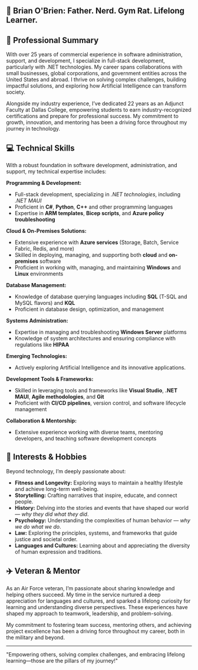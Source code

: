 ## 👋 Brian O'Brien: Father. Nerd. Gym Rat. Lifelong Learner.

## 🌟 Professional Summary
With over 25 years of commercial experience in software administration, support, and development, I specialize in full-stack development, particularly with .NET technologies. My career spans collaborations with small businesses, global corporations, and government entities across the United States and abroad. I thrive on solving complex challenges, building impactful solutions, and exploring how Artificial Intelligence can transform society.

Alongside my industry experience, I’ve dedicated 22 years as an Adjunct Faculty at Dallas College, empowering students to earn industry-recognized certifications and prepare for professional success. My commitment to growth, innovation, and mentoring has been a driving force throughout my journey in technology.

## 💻 Technical Skills
With a robust foundation in software development, administration, and support, my technical expertise includes:

**Programming & Development:**  
- Full-stack development, specializing in *.NET technologies*, including *.NET MAUI*
- Proficient in **C#**, **Python**, **C++** and other programming languages  
- Expertise in **ARM templates**, **Bicep scripts**, and **Azure policy troubleshooting**  

**Cloud & On-Premises Solutions:**  
- Extensive experience with **Azure services** (Storage, Batch, Service Fabric, Redis, and more)  
- Skilled in deploying, managing, and supporting both **cloud** and **on-premises** software  
- Proficient in working with, managing, and maintaining **Windows** and **Linux** environments  

**Database Management:**  
- Knowledge of database querying languages including **SQL** (T-SQL and MySQL flavors) and **KQL**  
- Proficient in database design, optimization, and management  

**Systems Administration:**  
- Expertise in managing and troubleshooting **Windows Server** platforms  
- Knowledge of system architectures and ensuring compliance with regulations like **HIPAA**  

**Emerging Technologies:**  
- Actively exploring Artificial Intelligence and its innovative applications.

**Development Tools & Frameworks:**  
- Skilled in leveraging tools and frameworks like **Visual Studio**, **.NET MAUI**, **Agile methodologies**, and **Git**  
- Proficient with **CI/CD pipelines**, version control, and software lifecycle management  

**Collaboration & Mentorship:**  
- Extensive experience working with diverse teams, mentoring developers, and teaching software development concepts  

## 🎯 Interests & Hobbies
Beyond technology, I’m deeply passionate about:  
- **Fitness and Longevity:** Exploring ways to maintain a healthy lifestyle and achieve long-term well-being.  
- **Storytelling:** Crafting narratives that inspire, educate, and connect people.  
- **History:** Delving into the stories and events that have shaped our world — *why they did what they did*.  
- **Psychology:** Understanding the complexities of human behavior — *why we do what we do*. 
- **Law:** Exploring the principles, systems, and frameworks that guide justice and societal order.  
- **Languages and Cultures:** Learning about and appreciating the diversity of human expression and traditions.  

## ✈️ Veteran & Mentor
As an Air Force veteran, I’m passionate about sharing knowledge and helping others succeed. My time in the service nurtured a deep appreciation for languages and cultures, and sparked a lifelong curiosity for learning and understanding diverse perspectives. These experiences have shaped my approach to teamwork, leadership, and problem-solving.

My commitment to fostering team success, mentoring others, and achieving project excellence has been a driving force throughout my career, both in the military and beyond.

---

"Empowering others, solving complex challenges, and embracing lifelong learning—those are the pillars of my journey!"
